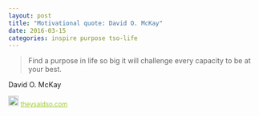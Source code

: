 ```yaml
---
layout: post
title: "Motivational quote: David O. McKay"
date: 2016-03-15
categories: inspire purpose tso-life
---
```

> Find a purpose in life so big it will challenge every capacity to be at your best.

David O. McKay

<span style="z-index:50;font-size:0.9em;"><img src="https://theysaidso.com/branding/theysaidso.png" height="20" width="20" alt="theysaidso.com"/><a href="https://theysaidso.com" title="Powered by quotes from theysaidso.com" style="color: #9fcc25; margin-left: 4px; vertical-align: middle;">theysaidso.com</a></span>
